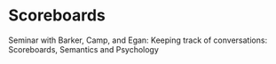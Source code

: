 # Scoreboards
Seminar with Barker, Camp, and Egan: Keeping track of conversations: Scoreboards, Semantics and Psychology
